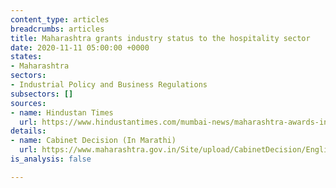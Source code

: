```yaml
---
content_type: articles
breadcrumbs: articles
title: Maharashtra grants industry status to the hospitality sector
date: 2020-11-11 05:00:00 +0000
states:
- Maharashtra
sectors:
- Industrial Policy and Business Regulations
subsectors: []
sources:
- name: Hindustan Times
  url: https://www.hindustantimes.com/mumbai-news/maharashtra-awards-industry-status-to-hospitality-sector/story-Y6Wo4WCgYkRzqs4hEPhUuJ.html
details:
- name: Cabinet Decision (In Marathi)
  url: https://www.maharashtra.gov.in/Site/upload/CabinetDecision/English/05-11-2020%20Cabinet%20Decision%20(Meeting%20No.43).pdf
is_analysis: false

---
```

